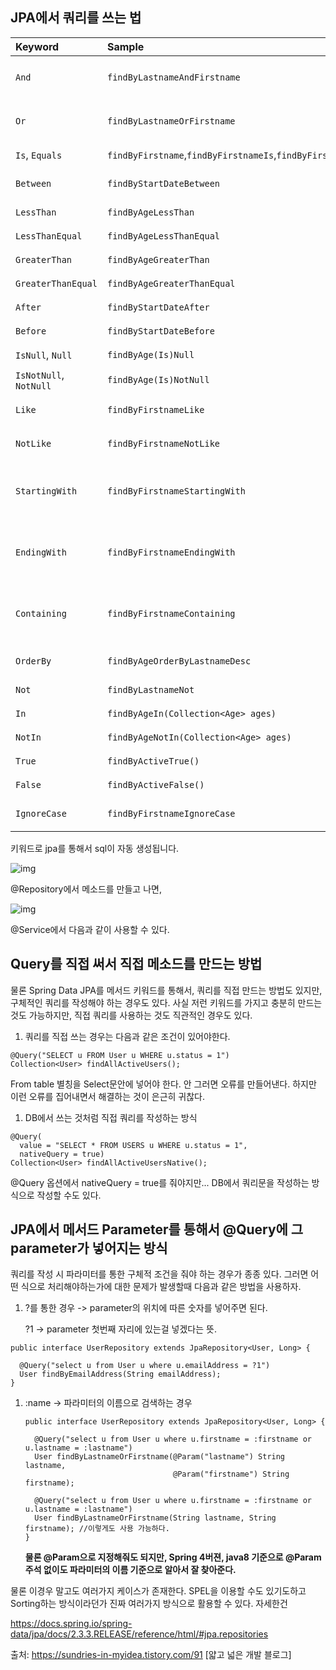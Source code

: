 ## JPA에서 쿼리를 쓰는 법

| Keyword                | Sample                                                       | JPQL snippet                                                 |
| :--------------------- | :----------------------------------------------------------- | :----------------------------------------------------------- |
| `And`                  | `findByLastnameAndFirstname`                                 | `… where x.lastname = ?1 and x.firstname = ?2`               |
| `Or`                   | `findByLastnameOrFirstname`                                  | `… where x.lastname = ?1 or x.firstname = ?2`                |
| `Is`, `Equals`         | `findByFirstname`,`findByFirstnameIs`,`findByFirstnameEquals` | `… where x.firstname = ?1`                                   |
| `Between`              | `findByStartDateBetween`                                     | `… where x.startDate between ?1 and ?2`                      |
| `LessThan`             | `findByAgeLessThan`                                          | `… where x.age < ?1`                                         |
| `LessThanEqual`        | `findByAgeLessThanEqual`                                     | `… where x.age <= ?1`                                        |
| `GreaterThan`          | `findByAgeGreaterThan`                                       | `… where x.age > ?1`                                         |
| `GreaterThanEqual`     | `findByAgeGreaterThanEqual`                                  | `… where x.age >= ?1`                                        |
| `After`                | `findByStartDateAfter`                                       | `… where x.startDate > ?1`                                   |
| `Before`               | `findByStartDateBefore`                                      | `… where x.startDate < ?1`                                   |
| `IsNull`, `Null`       | `findByAge(Is)Null`                                          | `… where x.age is null`                                      |
| `IsNotNull`, `NotNull` | `findByAge(Is)NotNull`                                       | `… where x.age not null`                                     |
| `Like`                 | `findByFirstnameLike`                                        | `… where x.firstname like ?1`                                |
| `NotLike`              | `findByFirstnameNotLike`                                     | `… where x.firstname not like ?1`                            |
| `StartingWith`         | `findByFirstnameStartingWith`                                | `… where x.firstname like ?1` (parameter bound with appended `%`) |
| `EndingWith`           | `findByFirstnameEndingWith`                                  | `… where x.firstname like ?1` (parameter bound with prepended `%`) |
| `Containing`           | `findByFirstnameContaining`                                  | `… where x.firstname like ?1` (parameter bound wrapped in `%`) |
| `OrderBy`              | `findByAgeOrderByLastnameDesc`                               | `… where x.age = ?1 order by x.lastname desc`                |
| `Not`                  | `findByLastnameNot`                                          | `… where x.lastname <> ?1`                                   |
| `In`                   | `findByAgeIn(Collection<Age> ages)`                          | `… where x.age in ?1`                                        |
| `NotIn`                | `findByAgeNotIn(Collection<Age> ages)`                       | `… where x.age not in ?1`                                    |
| `True`                 | `findByActiveTrue()`                                         | `… where x.active = true`                                    |
| `False`                | `findByActiveFalse()`                                        | `… where x.active = false`                                   |
| `IgnoreCase`           | `findByFirstnameIgnoreCase`                                  | `… where UPPER(x.firstame) = UPPER(?1)`                      |

키워드로 jpa를 통해서 sql이 자동 생성됩니다.

![img](https://blog.kakaocdn.net/dn/tn5Me/btqHZj5vR3F/qcKXDgeKYKI9EhrL9yEJg0/img.png)

@Repository에서 메소드를 만들고 나면,

![img](https://blog.kakaocdn.net/dn/xvNpk/btqHZkQYI6x/FadvggjaID63U0riaewvq0/img.png)

@Service에서 다음과 같이 사용할 수 있다.



## Query를 직접 써서 직접 메소드를 만드는 방법

물론 Spring Data JPA를 메서드 키워드를 통해서, 쿼리를 직접 만드는 방법도 있지만, 구체적인 쿼리를 작성해야 하는 경우도 있다. 사실 저런 키워드를 가지고 충분히 만드는 것도 가능하지만, 직접 쿼리를 사용하는 것도 직관적인 경우도 있다.

1. 쿼리를 직접 쓰는 경우는 다음과 같은 조건이 있어야한다.

```
@Query("SELECT u FROM User u WHERE u.status = 1") 
Collection<User> findAllActiveUsers();
```

From table 별칭을 Select문안에 넣어야 한다. 안 그러면 오류를 만들어낸다. 하지만 이런 오류를 집어내면서 해결하는 것이 은근히 귀찮다.

1. DB에서 쓰는 것처럼 직접 쿼리를 작성하는 방식

```
@Query(
  value = "SELECT * FROM USERS u WHERE u.status = 1", 
  nativeQuery = true)
Collection<User> findAllActiveUsersNative();
```

@Query 옵션에서 nativeQuery = true를 줘야지만... DB에서 쿼리문을 작성하는 방식으로 작성할 수도 있다.

##  

##  

## JPA에서 메서드 Parameter를 통해서 @Query에 그 parameter가 넣어지는 방식

 

쿼리를 작성 시 파라미터를 통한 구체적 조건을 줘야 하는 경우가 종종 있다. 그러면 어떤 식으로 처리해야하는가에 대한 문제가 발생할때 다음과 같은 방법을 사용하자.

1. ?를 통한 경우 -> parameter의 위치에 따른 숫자를 넣어주면 된다.

   ?1 -> parameter 첫번째 자리에 있는걸 넣겠다는 뜻.

```
public interface UserRepository extends JpaRepository<User, Long> {
 
  @Query("select u from User u where u.emailAddress = ?1")
  User findByEmailAddress(String emailAddress);
}
```

 

1. :name -> 파라미터의 이름으로 검색하는 경우

   ```
   public interface UserRepository extends JpaRepository<User, Long> {
    
     @Query("select u from User u where u.firstname = :firstname or u.lastname = :lastname")
     User findByLastnameOrFirstname(@Param("lastname") String lastname,
                                    @Param("firstname") String firstname);
    
     @Query("select u from User u where u.firstname = :firstname or u.lastname = :lastname")
     User findByLastnameOrFirstname(String lastname, String firstname); //이렇게도 사용 가능하다.
   }
   ```

   **물론 @Param으로 지정해줘도 되지만, Spring 4버젼, java8 기준으로 @Param주석 없이도 파라미터의 이름 기준으로 알아서 잘 찾아준다.**

 

물론 이경우 말고도 여러가지 케이스가 존재한다. SPEL을 이용할 수도 있기도하고 Sorting하는 방식이라던가 진짜 여러가지 방식으로 활용할 수 있다. 자세한건

https://docs.spring.io/spring-data/jpa/docs/2.3.3.RELEASE/reference/html/#jpa.repositories



출처: https://sundries-in-myidea.tistory.com/91 [얇고 넓은 개발 블로그]

